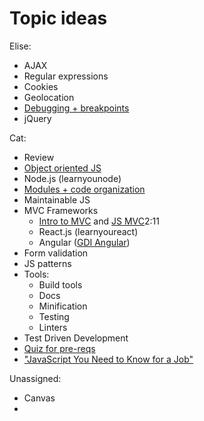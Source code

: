 # Topic ideas

Elise:
* AJAX
* Regular expressions
* Cookies
* Geolocation
* [Debugging + breakpoints](http://www.ahoef.co/devtools/slides/#/40)
* jQuery

Cat:
* Review
* [Object oriented JS](http://slidedeck.io/kpcs/Intro-to-Object-Oriented-JavaScript)
* Node.js (learnyounode)
* [Modules + code organization](https://github.com/cfarm/gdi-intermediate-js/blob/master/modules.md)
* Maintainable JS
* MVC Frameworks
  * [Intro to MVC](https://github.com/TNBWorkshop/intro_mvc) and [JS MVC](https://github.com/gdichicago/js205)2:11
  * React.js (learnyoureact)
  * Angular ([GDI Angular](https://github.com/ahoef/gdi-angular))
* Form validation
* JS patterns
* Tools:
  * Build tools
  * Docs
  * Minification
  * Testing
  * Linters
* Test Driven Development
* [Quiz for pre-reqs](http://elitepeers.com/gdi/html5css3/quiz.html)
* ["JavaScript You Need to Know for a Job"](http://insights.dice.com/2015/06/04/javascript-you-need-to-know-for-a-job/)

Unassigned:
* Canvas
* 
